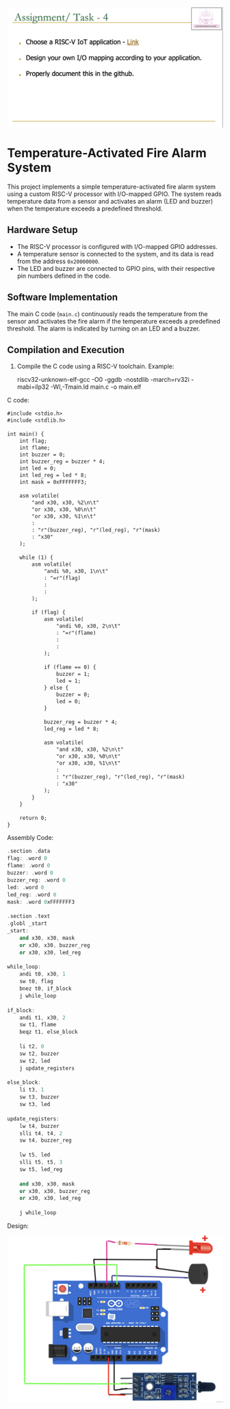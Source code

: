

![Alt Text](1B.png) 


# Temperature-Activated Fire Alarm System

This project implements a simple temperature-activated fire alarm system using a custom RISC-V processor with I/O-mapped GPIO. The system reads temperature data from a sensor and activates an alarm (LED and buzzer) when the temperature exceeds a predefined threshold.

## Hardware Setup

- The RISC-V processor is configured with I/O-mapped GPIO addresses.
- A temperature sensor is connected to the system, and its data is read from the address `0x20000000`.
- The LED and buzzer are connected to GPIO pins, with their respective pin numbers defined in the code.

## Software Implementation

The main C code (`main.c`) continuously reads the temperature from the sensor and activates the fire alarm if the temperature exceeds a predefined threshold. The alarm is indicated by turning on an LED and a buzzer.

## Compilation and Execution

1. Compile the C code using a RISC-V toolchain. Example:

   riscv32-unknown-elf-gcc -O0 -ggdb -nostdlib -march=rv32i -mabi=ilp32 -Wl,-Tmain.ld main.c -o main.elf

C code:

```
#include <stdio.h>
#include <stdlib.h>

int main() {
    int flag;
    int flame;
    int buzzer = 0;
    int buzzer_reg = buzzer * 4;
    int led = 0;
    int led_reg = led * 8;
    int mask = 0xFFFFFFF3;

    asm volatile(
        "and x30, x30, %2\n\t"
        "or x30, x30, %0\n\t"
        "or x30, x30, %1\n\t"
        :
        : "r"(buzzer_reg), "r"(led_reg), "r"(mask)
        : "x30"
    );

    while (1) {
        asm volatile(
            "andi %0, x30, 1\n\t"
            : "=r"(flag)
            :
            :
        );

        if (flag) {
            asm volatile(
                "andi %0, x30, 2\n\t"
                : "=r"(flame)
                :
                :
            );

            if (flame == 0) {
                buzzer = 1;
                led = 1;
            } else {
                buzzer = 0;
                led = 0;
            }

            buzzer_reg = buzzer * 4;
            led_reg = led * 8;

            asm volatile(
                "and x30, x30, %2\n\t"
                "or x30, x30, %0\n\t"
                "or x30, x30, %1\n\t"
                :
                : "r"(buzzer_reg), "r"(led_reg), "r"(mask)
                : "x30"
            );
        }
    }

    return 0;
}
```


Assembly Code:

```a
.section .data
flag: .word 0
flame: .word 0
buzzer: .word 0
buzzer_reg: .word 0
led: .word 0
led_reg: .word 0
mask: .word 0xFFFFFFF3

.section .text
.globl _start
_start:
    and x30, x30, mask
    or x30, x30, buzzer_reg
    or x30, x30, led_reg

while_loop:
    andi t0, x30, 1
    sw t0, flag
    bnez t0, if_block
    j while_loop

if_block:
    andi t1, x30, 2
    sw t1, flame
    beqz t1, else_block

    li t2, 0
    sw t2, buzzer
    sw t2, led
    j update_registers

else_block:
    li t3, 1
    sw t3, buzzer
    sw t3, led

update_registers:
    lw t4, buzzer
    slli t4, t4, 2
    sw t4, buzzer_reg

    lw t5, led
    slli t5, t5, 3
    sw t5, led_reg

    and x30, x30, mask
    or x30, x30, buzzer_reg
    or x30, x30, led_reg

    j while_loop

```

Design:

![Alt Text](1A.png) 

